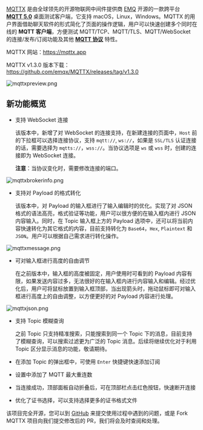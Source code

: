 [MQTTX](https://mqttx.app) 是由全球领先的开源物联网中间件提供商 [EMQ](https://www.emqx.com/zh) 开源的一款跨平台 **[MQTT 5.0](https://www.emqx.com/zh/blog/introduction-to-mqtt-5)** 桌面测试客户端，它支持 macOS，Linux，Windows。MQTTX 的用户界面借助聊天软件的形式简化了页面的操作逻辑，用户可以快速创建多个同时在线的 **MQTT 客户端**，方便测试 MQTT/TCP、MQTT/TLS、MQTT/WebSocket  的连接/发布/订阅功能及其他 **[MQTT 协议](https://www.emqx.com/zh/mqtt-guide)** 特性。

MQTTX 网站：https://mqttx.app

MQTTX v1.3.0 版本下载：https://github.com/emqx/MQTTX/releases/tag/v1.3.0

![mqttxpreview.png](https://assets.emqx.com/images/890cee487ea26b7b15b27d4642412e8e.png)

## 新功能概览

- 支持 WebSocket 连接

  该版本中，新增了对 WebSocket 的连接支持，在新建连接的页面中，`Host` 前的下拉框可以选择连接协议，支持 `mqtt://`, `ws://`，如果是 `SSL/TLS` 认证连接的话，需要选择为 `mqtts://`，`wss://`。当协议选项是 `ws` 或 `wss` 时，创建的连接即为 WebSocket 连接。

  **注意**：当协议变化时，需要修改连接的端口。

![mqttxbrokerinfo.png](https://assets.emqx.com/images/b84ca95b501fb85155e0bb345db14f88.png)

- 支持对 Payload 的格式转化

  该版本中，对 Payload 的输入框进行了输入编辑时的优化。实现了对 JSON 格式的语法高亮，格式验证等功能，用户可以很方便的在输入框内进行 JSON 内容输入。同时，在 Topic 输入框上方的 Payload 选项中，还可以将当前内容快速转化为其它格式的内容，目前支持转化为 `Base64`，`Hex`, `Plaintext` 和 `JSON`。用户可以根据自己需求进行转化操作。

 ![mqttxmessage.png](https://assets.emqx.com/images/1d1322eab2f308af1b3fbf4d9ea4721a.png)

- 可对输入框进行高度的自由调节

  在之前版本中，输入框的高度被固定，用户使用时可看到的 Payload 内容有限，如果发送内容过多，无法很好的在输入框内进行内容输入和编辑。经过优化后，用户可将鼠标放置到输入框顶部，当出现箭头时，拖动鼠标即可对输入框进行高度上的自由调整，以方便更好的对 Payload 内容进行处理。

![mqttxjson.png](https://assets.emqx.com/images/720bdc89e8486568b9bac056c9eb1a05.png)

- 支持 Topic 模糊查询

  之前 Topic 只支持精准搜索，只能搜索到同一个 Topic 下的消息，目前支持了模糊查询，可以搜索过滤更为广泛的 Topic 消息。后续将继续优化对于利用 Topic 区分显示消息的功能，敬请期待。

- 在添加 Topic 的弹出框中，可使用 `Enter` 快捷键快速添加订阅

- 设置中添加了 MQTT 最大重连数

- 当连接成功，顶部面板自动折叠后，可在顶部栏点击红色按钮，快速断开连接

- 优化了证书选择，可以支持选择更多的证书格式文件

该项目完全开源，您可以到 [GitHub](https://github.com/emqx/MQTTX/issues?q=is%3Aissue+is%3Aopen+sort%3Aupdated-desc) 来提交使用过程中遇到的问题，或是 Fork MQTTX 项目向我们提交修改后的 PR，我们将会及时查阅和处理。
